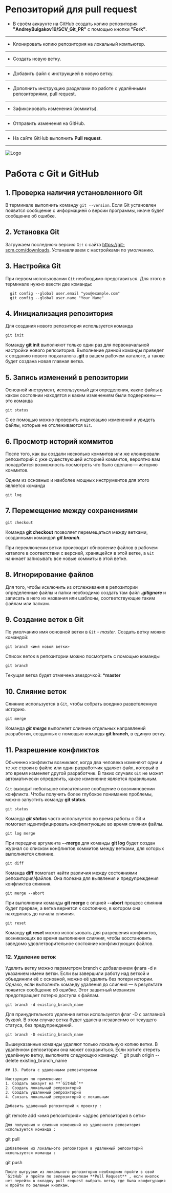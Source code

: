 # Репозиторий для **pull request**
* В своём аккаунте на GitHub создать копию репозитория **"AndreyBulgakov19/SCV_Git_PR"** с помощью кнопки **"Fork"**.
---
* Клонировать копию репозитория на локальный компьютер.
---
* Создать новую ветку.
---
* Добавить файл с инструкцией в новую ветку.
---
* Дополнить инструкцию разделами по работе с удалёнными репозиториями, pull request.
---
* Зафиксировать изменения (коммиты).
---
* Отправить изменения на GitHub.
---
* На сайте GitHub выполнить **Pull request**.
---


![Logo](Git-Logo-2Color.png)
# Работа с Git и GitHub

## 1. Проверка наличия установленного Git
В терминале выполнить команду `git --version`.
Если Git установлен появится сообщение с информацией о версии программы, иначе будет сообщение об ошибке.

## 2. Установка Git
Загружаем последнюю версию `Git` с сайта https://git-scm.com/downloads.
Устанавливаем с настройками по умолчанию.

## 3. Настройка Git
При первом использовании `Git` необходимо представиться. Для этого в терминале нужно ввести две команды:
```
  git config --global user.email "you@example.com"
  git config --global user.name "Your Name"
```

## 4. Инициализация репозитория
Для создания нового репозитория используется команда 
```
git init
```
Команду **git init** выполняют только один раз для первоначальной настройки нового репозитория. Выполнение данной команды приведет к созданию нового подкаталога **.git** в вашем рабочем каталоге, а также будет создана новая главная ветка.

## 5. Запись изменений в репозитории
Основной инструмент, используемый для определения, какие файлы в каком состоянии находятся и каким изменениям были подвержены — это команда 
```
git status
```
С ее помощью можно проверить индексацию изменений и увидеть файлы, которые не отслеживаются `Git`.

## 6. Просмотр историй коммитов
После того, как вы создали несколько коммитов или же клонировали репозиторий с уже существующей историей коммитов, вероятно вам понадобится возможность посмотреть что было сделано — историю коммитов.

Одним из основных и наиболее мощных инструментов для этого является команда
```
git log
```
## 7. Перемещение между сохранениями
```
git checkout
```
Команда **git checkout** позволяет перемещаться между ветками, созданными командой ***git branch***.

При переключении ветки происходит обновление файлов в рабочем каталоге в соответствии с версией, хранящейся в этой ветке, а `Git` начинает записывать все новые коммиты в этой ветке.

## 8. Игнорирование файлов
Для того, чтобы исключить из отслеживания в репозитории определенные файлы и папки необходимо создать там файл ***.gitignore*** и записать в него их названия или шаблоны, соответствующие таким файлам или папкам.

## 9. Создание веток в Git
По умолчанию имя основной ветки в `Git` - *master*.
Создать ветку можно командой:
```
git branch <имя новой ветки>
```
Список веток в репозитории можно посмотреть с помощью команды 
```
git branch
```
Текущая ветка будет отмечена звездочкой: **\*master**

## 10. Слияние веток
Слияние используется в `Git`, чтобы собрать воедино разветвленную историю.
```
git merge
```
Команда ***git merge*** выполняет слияние отдельных направлений разработки, созданных с помощью команды **git branch**, в единую ветку.

## 11. Разрешение конфликтов

Обычннно конфликты возникают, когда два человека изменяют одни и те же строки в файле или один разработчик удаляет файл, который в это время изменяет другой разработчик. В таких случаях `Git` не может автоматически определить, какое изменение является правильным.

`Git` выводит небольшое описательное сообщение о возникновении конфликта. Чтобы получить более глубокое понимание проблемы, можно запустить команду **git status**.
```
git status
```
Команда ***git status*** часто используется во время работы с Git и помогает идентифицировать конфликтующие во время слияния файлы.
```
git log merge
```

При передаче аргумента **--merge** для команды **git log** будет создан журнал со списком конфликтов коммитов между ветками, для которых выполняется слияние.
```
git diff
```
Команда **diff** помогает найти различия между состояниями репозитория/файлов. Она полезна для выявления и предупреждения конфликтов слияния.
```
git merge --abort
```
При выполнении команды **git merge** с опцией **--abort** процесс слияния будет прерван, а ветка вернется к состоянию, в котором она находилась до начала слияния.
```
git reset
```
Команду **git reset** можно использовать для разрешения конфликтов, возникающих во время выполнения слияния, чтобы восстановить заведомо удовлетворительное состояние конфликтующих файлов.

### 12. Удаление веток
Удалить ветку можно параметром branch с добавлением флага -d и указанием имени ветки. Если вы завершили работу над веткой и объединили её с основной, можно её удалить без потери истории. Однако, если выполнить команду удаления до слияния — в результате появится сообщение об ошибке. Этот защитный механизм предотвращает потерю доступа к файлам.
```
git branch -d existing_branch_name
```
Для принудительного удаления ветки используется флаг -D с заглавной буквой. В этом случае ветка будет удалена независимо от текущего статуса, без предупреждений.
```
git branch -D existing_branch_name
```
Вышеуказанные команды удаляют только локальную копию ветки. В удалённом репозитории она может сохраниться. Если хотите стереть удалённую ветку, выполните следующую команду:
``
git push origin --delete existing_branch_name
```
## 13. Работа с удаленными репозиториями

Инструкция по применению:
1. Создать аккаунт на **`GitHub`**
2. Создать локальный репрозиторий
3. Создать удаленный репрозиторий
4. Связать локальный репрозиторий с локальным

Добавить удаленный репозиторий к проекту :
```
git remote add <имя репозитория> <адрес репозитория в сети>
```
Для получения и слияния изменений из удаленного репозитория используется команда :
```
git pull
```
Добавление из локального репозитория в удаленный репозиторий используется команда :
```
git push
```
После выгрузки из локального репозитория необходимо пройти в свой `GitHub` и пройти по зеленым кнопкам **Pull Request** , если кнопок нет перейти в вкладку pull request выбрать ветку где была конфигурация и пройти по зеленым кнопкам.